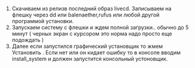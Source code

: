 1) Скачиваем из релизв последний образ livecd. Записываем на флешку через dd или balenaether,rufus или любой другой программой установки.  
2) Запускаем систему с флешки и ждем полной загрузки.. обычно до 5 минут ( черных экран с курсором это норма надо просто еще подождать )   
3) Далее если запустился графический установщик то жмем Установить . Если нет или он кидает ошибку то в консоле вводим install_system и должен запустится консольный устоновщик.  
